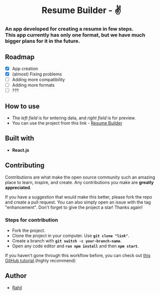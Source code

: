<h1 align="center">Resume Builder - ✌</h1>

### An app developed for creating a resume in few steps. <br> This app currently has only one format, but we have much bigger plans for it in the future. 


## Roadmap
- [x] App creation
- [x] (almost) Fixing problems
- [ ] Adding more compatibility
- [ ] Adding more formats
- [ ] ???

## How to use
- The *left field* is for entering data, and *right field* is for preview.
- You can use the project from this link - [Resume Builder](https://resume-builder-two-xi.vercel.app/)

## Built with
- **React.js**

## Contributing

Contributions are what make the open source community such an amazing place to learn, inspire, and create. Any contributions you make are **greatly appreciated**.

If you have a suggestion that would make this better, please fork the repo and create a pull request. You can also simply open an issue with the tag "enhancement".
Don't forget to give the project a star! Thanks again!

### Steps for contribution
+ Fork the project. 
+ Clone the project in your computer. Use **`git clone "link"`**.
+ Create a branch with **`git switch -c your-branch-name`**.
+ Open any code editor and **`run npm install`** and then **`npm start`**.

If you haven't gone through this workflow before, you can check out [this GitHub tutorial](https://github.com/firstcontributions/first-contributions#readme).(highly recommend)

## Author
- [Rahil](https://github.com/Rahilsiddique)
